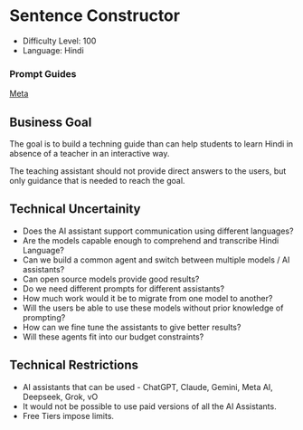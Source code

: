 # Sentence Constructor

- Difficulty Level: 100
- Language: Hindi

### Prompt Guides

[Meta](./meta/README.md)



## Business Goal
The goal is to build a techning guide than can help students to learn Hindi in absence of a teacher in an interactive way. 

The teaching assistant should not provide direct answers to the users, but only guidance that is needed to reach the goal. 

## Technical Uncertainity
- Does the AI assistant support communication using different languages?
- Are the models capable enough to comprehend and transcribe Hindi Language?
- Can we build a common agent and switch between multiple models / AI assistants?
- Can open source models provide good results?
- Do we need different prompts for different assistants?
- How much work would it be to migrate from one model to another?
- Will the users be able to use these models without prior knowledge of prompting?
- How can we fine tune the assistants to give better results? 
- Will these agents fit into our budget constraints?


## Technical Restrictions
- AI assistants that can be used - ChatGPT, Claude, Gemini, Meta AI, Deepseek, Grok, vO
- It would not be possible to use paid versions of all the AI Assistants.
- Free Tiers impose limits.
